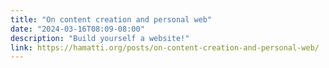 ```yaml
---
title: "On content creation and personal web"
date: "2024-03-16T08:09-08:00"
description: "Build yourself a website!"
link: https://hamatti.org/posts/on-content-creation-and-personal-web/
---
```

